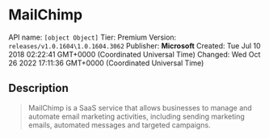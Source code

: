 # MailChimp
API name: `[object Object]`
Tier: Premium
Version: `releases/v1.0.1604\1.0.1604.3062`
Publisher: **Microsoft**
Created: Tue Jul 10 2018 02:22:41 GMT+0000 (Coordinated Universal Time)
Changed: Wed Oct 26 2022 17:11:36 GMT+0000 (Coordinated Universal Time)

## Description
> MailChimp is a SaaS service that allows businesses to manage and automate email marketing activities, including sending marketing emails, automated messages and targeted campaigns.
